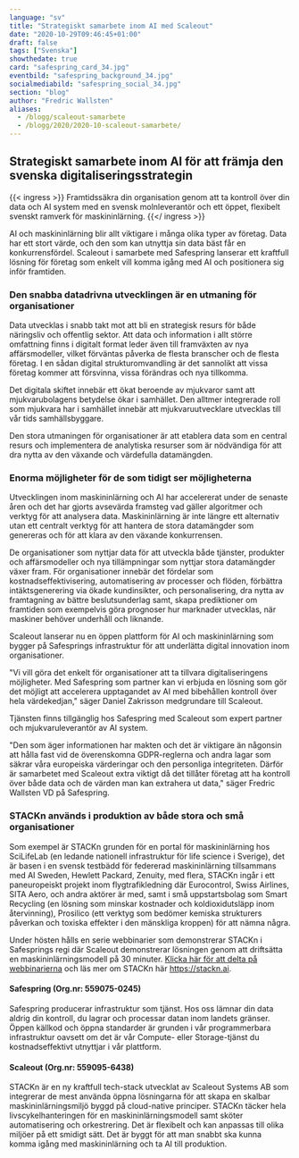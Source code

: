 ```yaml
---
language: "sv"
title: "Strategiskt samarbete inom AI med Scaleout"
date: "2020-10-29T09:46:45+01:00"
draft: false
tags: ["Svenska"]
showthedate: true
card: "safespring_card_34.jpg"
eventbild: "safespring_background_34.jpg"
socialmediabild: "safespring_social_34.jpg"
section: "blog"
author: "Fredric Wallsten"
aliases:
  - /blogg/scaleout-samarbete
  - /blogg/2020/2020-10-scaleout-samarbete/
---
```


## Strategiskt samarbete inom AI för att främja den svenska digitaliserings­strategin

{{< ingress >}}
Framtids­säkra din organisation genom att ta kontroll över din data och AI system med en svensk moln­leverantör och ett öppet, flexibelt svenskt ramverk för maskininlärning.
{{</ ingress >}}

AI och maskininlärning blir allt viktigare i många olika typer av företag. Data har ett stort värde, och den som kan utnyttja sin data bäst får en konkurrensfördel. Scaleout i samarbete med Safespring lanserar ett kraftfull lösning för företag som enkelt vill komma igång med AI och positionera sig inför framtiden.

### Den snabba datadrivna utvecklingen är en utmaning för organisationer

Data utvecklas i snabb takt mot att bli en strategisk resurs för både näringsliv och offentlig sektor. Att data och information i allt större omfattning finns i digitalt format leder även till framväxten av nya affärsmodeller, vilket förväntas påverka de flesta branscher och de flesta företag. I en sådan digital strukturomvandling är det sannolikt att vissa företag kommer att försvinna, vissa förändras och nya tillkomma.

Det digitala skiftet innebär ett ökat beroende av mjukvaror samt att mjukvarubolagens betydelse ökar i samhället. Den alltmer integrerade roll som mjukvara har i samhället innebär att mjukvaruutvecklare utvecklas till vår tids samhällsbyggare.

Den stora utmaningen för organisationer är att etablera data som en central resurs och implementera de analytiska resurser som är nödvändiga för att dra nytta av den växande och värdefulla datamängden.

### Enorma möjligheter för de som tidigt ser möjligheterna

Utvecklingen inom maskininlärning och AI har accelererat under de senaste åren och det har gjorts avsevärda framsteg vad gäller algoritmer och verktyg för att analysera data. Maskininlärning är inte längre ett alternativ utan ett centralt verktyg för att hantera de stora datamängder som genereras och för att klara av den växande konkurrensen.

De organisationer som nyttjar data för att utveckla både tjänster, produkter och affärsmodeller och nya tillämpningar som nyttjar stora datamängder växer fram. För organisationer innebär det fördelar som kostnadseffektivisering, automatisering av processer och flöden, förbättra intäktsgenerering via ökade kundinsikter, och personalisering, dra nytta av framtagning av bättre beslutsunderlag samt, skapa prediktioner om framtiden som exempelvis göra prognoser hur marknader utvecklas, när maskiner behöver underhåll och liknande.

Scaleout lanserar nu en öppen plattform för AI och maskininlärning som bygger på Safesprings infrastruktur för att underlätta digital innovation inom organisationer.

"Vi vill göra det enkelt för organisationer att ta tillvara digitaliseringens möjligheter. Med Safespring som partner kan vi erbjuda en lösning som gör det möjligt att accelerera upptagandet av AI med bibehållen kontroll över hela värdekedjan," säger Daniel Zakrisson medgrundare till Scaleout.

Tjänsten finns tillgänglig hos Safespring med Scaleout som expert partner och mjukvaruleverantör av AI system.

"Den som äger informationen har makten och det är viktigare än någonsin att hålla fast vid de överenskomna GDPR-reglerna och andra lagar som säkrar våra europeiska värderingar och den personliga integriteten. Därför är samarbetet med Scaleout extra viktigt då det tillåter företag att ha kontroll över både data och de värden man kan extrahera ut data," säger Fredric Wallsten VD på Safespring.

### STACKn används i produktion av både stora och små organisationer

Som exempel är STACKn grunden för en portal för maskininlärning hos SciLifeLab (en ledande nationell infrastruktur för life science i Sverige), det är basen i en svensk testbädd för federerad maskininlärning tillsammans med AI Sweden, Hewlett Packard, Zenuity, med flera, STACKn ingår i ett paneuropeiskt projekt inom flygtrafikledning där Eurocontrol, Swiss Airlines, SITA Aero, och andra aktörer är med, samt i små uppstartsbolag som Smart Recycling (en lösning som minskar kostnader och koldioxidutsläpp inom återvinning), Prosilico (ett verktyg som bedömer kemiska strukturers påverkan och toxiska effekter i den mänskliga kroppen) för att nämna några.

Under hösten hålls en serie webbinarier som demonstrerar STACKn i Safesprings regi där Scaleout demonstrerar lösningen genom att driftsätta en maskininlärningsmodell på 30 minuter. [Klicka här för att delta på webbinarierna](/event/) och läs mer om STACKn här https://stackn.ai.

#### Safespring (Org.nr: 559075-0245)

Safespring producerar infrastruktur som tjänst. Hos oss lämnar din data aldrig din kontroll, du lagrar och processar datan inom landets gränser. Öppen källkod och öppna standarder är grunden i vår programmerbara infrastruktur oavsett om det är vår Compute- eller Storage-tjänst du kostnadseffektivt utnyttjar i vår plattform.

#### Scaleout (Org.nr: 559095-6438)

STACKn är en ny kraftfull tech-stack utvecklat av Scaleout Systems AB som integrerar de mest använda öppna lösningarna för att skapa en skalbar maskininlärningsmiljö byggd på cloud-native principer. STACKn täcker hela livscykelhanteringen för en maskininlärningsmodell samt sköter automatisering och orkestrering. Det är flexibelt och kan anpassas till olika miljöer på ett smidigt sätt. Det är byggt för att man snabbt ska kunna komma igång med maskininlärning och ta AI till produktion.
